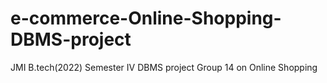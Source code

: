 # e-commerce-Online-Shopping-DBMS-project
JMI B.tech(2022) Semester IV DBMS project Group 14 on Online Shopping
